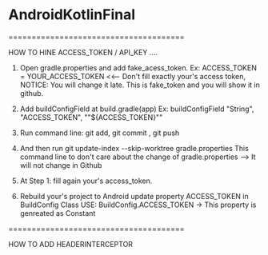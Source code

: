 # AndroidKotlinFinal
======================================

HOW TO HINE ACCESS_TOKEN / API_KEY ....
1. Open gradle.properties and add fake_acess_token.
  Ex: ACCESS_TOKEN = YOUR_ACCESS_TOKEN <<-- Don't fill exactly your's access token, 
  NOTICE: You will change it late. This is fake_token and you will show it in github.
  
2. Add buildConfigField at build.gradle(app)
  Ex: buildConfigField "String", "ACCESS_TOKEN", "\"${ACCESS_TOKEN}\""
  
3. Run command line: git add, git commit , git push

4. And then run git update-index --skip-worktree gradle.properties
  This command line to don't care about the change of gradle.properties --> It will not change in Github 
  
5. At Step 1: fill again your's access_token.
6. Rebuild your's project to Android update property ACCESS_TOKEN in BuildConfig Class
USE: BuildConfig.ACCESS_TOKEN -> This property is genreated as Constant

======================================

HOW TO ADD HEADERINTERCEPTOR

